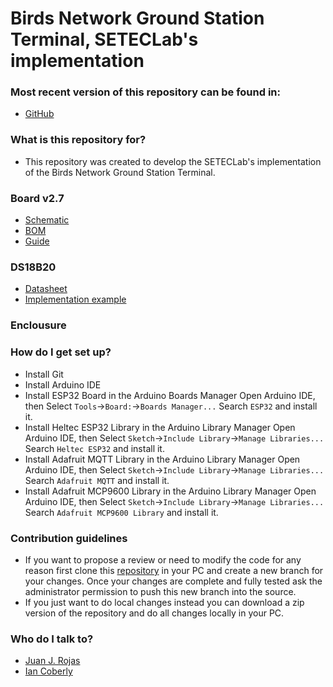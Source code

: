 Birds Network Ground Station Terminal, SETECLab's implementation
============

### Most recent version of this repository can be found in: ###

* [GitHub](https://github.com/Setec-Lab/birds_gst)

### What is this repository for? ###

* This repository was created to develop the SETECLab's implementation of the Birds Network Ground Station Terminal. 

### Board v2.7

* [Schematic](https://github.com/Setec-Lab/birds_gst/blob/dev/docs/GST_PCB_v2.7.pdf)
* [BOM](https://github.com/Setec-Lab/birds_gst/blob/dev/docs/Partlist_for_GST_PCB_v2.7)
* [Guide](https://github.com/Setec-Lab/birds_gst/blob/dev/docs/Guide_to_use_GST_PCB.pdf)

### DS18B20

* [Datasheet](https://cdn.sparkfun.com/datasheets/Sensors/Temp/DS18B20.pdf) 
* [Implementation example](https://create.arduino.cc/projecthub/TheGadgetBoy/ds18b20-digital-temperature-sensor-and-arduino-9cc806)

### Enclousure



### How do I get set up? ###

* Install Git
* Install Arduino IDE
* Install ESP32 Board in the Arduino Boards Manager
Open Arduino IDE, then Select `Tools`->`Board:`->`Boards Manager...`
Search `ESP32` and install it.
* Install Heltec ESP32 Library in the Arduino Library Manager
Open Arduino IDE, then Select `Sketch`->`Include Library`->`Manage Libraries...`
Search `Heltec ESP32` and install it.
* Install Adafruit MQTT Library in the Arduino Library Manager
Open Arduino IDE, then Select `Sketch`->`Include Library`->`Manage Libraries...`
Search `Adafruit MQTT` and install it.
* Install Adafruit MCP9600 Library in the Arduino Library Manager
Open Arduino IDE, then Select `Sketch`->`Include Library`->`Manage Libraries...`
Search `Adafruit MCP9600 Library` and install it.

### Contribution guidelines ###

* If you want to propose a review or need to modify the code for any reason first clone this [repository](https://github.com/DeltaLabo/caminos) in your PC and create a new branch for your changes. Once your changes are complete and fully tested ask the administrator permission to push this new branch into the source.
* If you just want to do local changes instead you can download a zip version of the repository and do all changes locally in your PC. 

### Who do I talk to? ###

* [Juan J. Rojas](mailto:juan.rojas@itcr.ac.cr)
* [Ian Coberly](mailto:cobjim28@gmail.com)
 